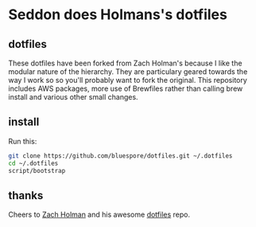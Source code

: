 # Seddon does Holmans's dotfiles

## dotfiles

These dotfiles have been forked from Zach Holman's because I like the modular nature of the hierarchy. They are
particulary geared towards the way I work so so you'll probably want to fork the original. This repository
includes AWS packages, more use of Brewfiles rather than calling brew install and various other small changes. 

## install

Run this:

```sh
git clone https://github.com/bluespore/dotfiles.git ~/.dotfiles
cd ~/.dotfiles
script/bootstrap
```

## thanks

Cheers to [Zach Holman](https://github.com/holman) and his awesome [dotfiles](https://github.com/holman/dotfiles) repo. 
